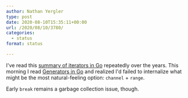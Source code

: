 ```yaml
---
author: Nathan Yergler
type: post
date: 2020-08-10T15:35:11+00:00
url: /2020/08/10/3780/
categories:
  - status
format: status

---
```

I've read this [summary of iterators in
Go](https://ewencp.org/blog/golang-iterators/index.html) repeatedly over the
years. This morning I read [Generators in
Go](https://blog.haardiek.org/generators-in-go) and realized I'd failed to
internalize what might be the most natural-feeling option: `channel` + `range`.

Early `break` remains a garbage collection issue, though.
